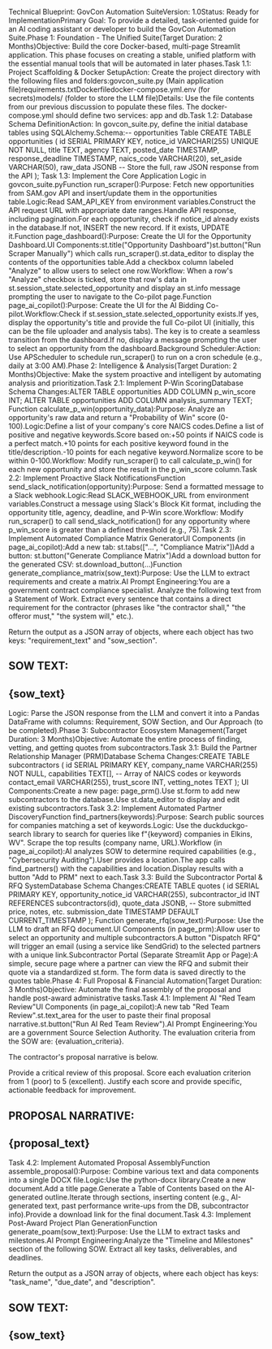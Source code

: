 Technical Blueprint: GovCon Automation SuiteVersion: 1.0Status: Ready for ImplementationPrimary Goal: To provide a detailed, task-oriented guide for an AI coding assistant or developer to build the GovCon Automation Suite.Phase 1: Foundation - The Unified Suite(Target Duration: 2 Months)Objective: Build the core Docker-based, multi-page Streamlit application. This phase focuses on creating a stable, unified platform with the essential manual tools that will be automated in later phases.Task 1.1: Project Scaffolding & Docker SetupAction: Create the project directory with the following files and folders:govcon_suite.py (Main application file)requirements.txtDockerfiledocker-compose.yml.env (for secrets)models/ (folder to store the LLM file)Details: Use the file contents from our previous discussion to populate these files. The docker-compose.yml should define two services: app and db.Task 1.2: Database Schema DefinitionAction: In govcon_suite.py, define the initial database tables using SQLAlchemy.Schema:-- opportunities Table
CREATE TABLE opportunities (
    id SERIAL PRIMARY KEY,
    notice_id VARCHAR(255) UNIQUE NOT NULL,
    title TEXT,
    agency TEXT,
    posted_date TIMESTAMP,
    response_deadline TIMESTAMP,
    naics_code VARCHAR(20),
    set_aside VARCHAR(50),
    raw_data JSONB -- Store the full, raw JSON response from the API
);
Task 1.3: Implement the Core Application Logic in govcon_suite.pyFunction run_scraper():Purpose: Fetch new opportunities from SAM.gov API and insert/update them in the opportunities table.Logic:Read SAM_API_KEY from environment variables.Construct the API request URL with appropriate date ranges.Handle API response, including pagination.For each opportunity, check if notice_id already exists in the database.If not, INSERT the new record. If it exists, UPDATE it.Function page_dashboard():Purpose: Create the UI for the Opportunity Dashboard.UI Components:st.title("Opportunity Dashboard")st.button("Run Scraper Manually") which calls run_scraper().st.data_editor to display the contents of the opportunities table.Add a checkbox column labeled "Analyze" to allow users to select one row.Workflow: When a row's "Analyze" checkbox is ticked, store that row's data in st.session_state.selected_opportunity and display an st.info message prompting the user to navigate to the Co-pilot page.Function page_ai_copilot():Purpose: Create the UI for the AI Bidding Co-pilot.Workflow:Check if st.session_state.selected_opportunity exists.If yes, display the opportunity's title and provide the full Co-pilot UI (initially, this can be the file uploader and analysis tabs). The key is to create a seamless transition from the dashboard.If no, display a message prompting the user to select an opportunity from the dashboard.Background Scheduler:Action: Use APScheduler to schedule run_scraper() to run on a cron schedule (e.g., daily at 3:00 AM).Phase 2: Intelligence & Analysis(Target Duration: 2 Months)Objective: Make the system proactive and intelligent by automating analysis and prioritization.Task 2.1: Implement P-Win ScoringDatabase Schema Changes:ALTER TABLE opportunities ADD COLUMN p_win_score INT;
ALTER TABLE opportunities ADD COLUMN analysis_summary TEXT;
Function calculate_p_win(opportunity_data):Purpose: Analyze an opportunity's raw data and return a "Probability of Win" score (0-100).Logic:Define a list of your company's core NAICS codes.Define a list of positive and negative keywords.Score based on:+50 points if NAICS code is a perfect match.+10 points for each positive keyword found in the title/description.-10 points for each negative keyword.Normalize score to be within 0-100.Workflow: Modify run_scraper() to call calculate_p_win() for each new opportunity and store the result in the p_win_score column.Task 2.2: Implement Proactive Slack NotificationsFunction send_slack_notification(opportunity):Purpose: Send a formatted message to a Slack webhook.Logic:Read SLACK_WEBHOOK_URL from environment variables.Construct a message using Slack's Block Kit format, including the opportunity title, agency, deadline, and P-Win score.Workflow: Modify run_scraper() to call send_slack_notification() for any opportunity where p_win_score is greater than a defined threshold (e.g., 75).Task 2.3: Implement Automated Compliance Matrix GeneratorUI Components (in page_ai_copilot):Add a new tab: st.tabs(["...", "Compliance Matrix"])Add a button: st.button("Generate Compliance Matrix")Add a download button for the generated CSV: st.download_button(...)Function generate_compliance_matrix(sow_text):Purpose: Use the LLM to extract requirements and create a matrix.AI Prompt Engineering:You are a government contract compliance specialist. Analyze the following text from a Statement of Work. Extract every sentence that contains a direct requirement for the contractor (phrases like "the contractor shall," "the offeror must," "the system will," etc.).

Return the output as a JSON array of objects, where each object has two keys: "requirement_text" and "sow_section".

SOW TEXT:
---
{sow_text}
---
Logic: Parse the JSON response from the LLM and convert it into a Pandas DataFrame with columns: Requirement, SOW Section, and Our Approach (to be completed).Phase 3: Subcontractor Ecosystem Management(Target Duration: 3 Months)Objective: Automate the entire process of finding, vetting, and getting quotes from subcontractors.Task 3.1: Build the Partner Relationship Manager (PRM)Database Schema Changes:CREATE TABLE subcontractors (
    id SERIAL PRIMARY KEY,
    company_name VARCHAR(255) NOT NULL,
    capabilities TEXT[], -- Array of NAICS codes or keywords
    contact_email VARCHAR(255),
    trust_score INT,
    vetting_notes TEXT
);
UI Components:Create a new page: page_prm().Use st.form to add new subcontractors to the database.Use st.data_editor to display and edit existing subcontractors.Task 3.2: Implement Automated Partner DiscoveryFunction find_partners(keywords):Purpose: Search public sources for companies matching a set of keywords.Logic: Use the duckduckgo-search library to search for queries like f"{keyword} companies in Elkins, WV". Scrape the top results (company name, URL).Workflow (in page_ai_copilot):AI analyzes SOW to determine required capabilities (e.g., "Cybersecurity Auditing").User provides a location.The app calls find_partners() with the capabilities and location.Display results with a button "Add to PRM" next to each.Task 3.3: Build the Subcontractor Portal & RFQ SystemDatabase Schema Changes:CREATE TABLE quotes (
    id SERIAL PRIMARY KEY,
    opportunity_notice_id VARCHAR(255),
    subcontractor_id INT REFERENCES subcontractors(id),
    quote_data JSONB, -- Store submitted price, notes, etc.
    submission_date TIMESTAMP DEFAULT CURRENT_TIMESTAMP
);
Function generate_rfq(sow_text):Purpose: Use the LLM to draft an RFQ document.UI Components (in page_prm):Allow user to select an opportunity and multiple subcontractors.A button "Dispatch RFQ" will trigger an email (using a service like SendGrid) to the selected partners with a unique link.Subcontractor Portal (Separate Streamlit App or Page):A simple, secure page where a partner can view the RFQ and submit their quote via a standardized st.form. The form data is saved directly to the quotes table.Phase 4: Full Proposal & Financial Automation(Target Duration: 3 Months)Objective: Automate the final assembly of the proposal and handle post-award administrative tasks.Task 4.1: Implement AI "Red Team Review"UI Components (in page_ai_copilot):A new tab "Red Team Review".st.text_area for the user to paste their final proposal narrative.st.button("Run AI Red Team Review").AI Prompt Engineering:You are a government Source Selection Authority. The evaluation criteria from the SOW are: {evaluation_criteria}.

The contractor's proposal narrative is below.

Provide a critical review of this proposal. Score each evaluation criterion from 1 (poor) to 5 (excellent). Justify each score and provide specific, actionable feedback for improvement.

PROPOSAL NARRATIVE:
---
{proposal_text}
---
Task 4.2: Implement Automated Proposal AssemblyFunction assemble_proposal():Purpose: Combine various text and data components into a single DOCX file.Logic:Use the python-docx library.Create a new document.Add a title page.Generate a Table of Contents based on the AI-generated outline.Iterate through sections, inserting content (e.g., AI-generated text, past performance write-ups from the DB, subcontractor info).Provide a download link for the final document.Task 4.3: Implement Post-Award Project Plan GenerationFunction generate_poam(sow_text):Purpose: Use the LLM to extract tasks and milestones.AI Prompt Engineering:Analyze the "Timeline and Milestones" section of the following SOW. Extract all key tasks, deliverables, and deadlines.

Return the output as a JSON array of objects, where each object has keys: "task_name", "due_date", and "description".

SOW TEXT:
---
{sow_text}
---
